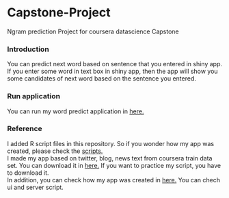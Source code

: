 # Capstone-Project
Ngram prediction Project for coursera datascience Capstone

### Introduction
You can predict next word based on sentence that you entered in shiny app.  
If you enter some word in text box in shiny app, then the app will show you some candidates of next word based on the sentence you entered.

### Run application
You can run my word predict application in [here.](https://hbkim1293.shinyapps.io/PredictWord/)

### Reference
I added R script files in this repository. So if you wonder how my app was created, please check the [scripts.](https://github.com/hbkim1293/Capstone-Project/raw/master/Script.zip)  
I made my app based on twitter, blog, news text from coursera train data set. You can download it in [here.](https://d396qusza40orc.cloudfront.net/dsscapstone/dataset/Coursera-SwiftKey.zip)
If you want to practice my script, you have to download it.  
In addition, you can check how my app was created in [here.](https://github.com/hbkim1293/Capstone-Project/tree/master/PredictWord) You can chech ui and server script.
